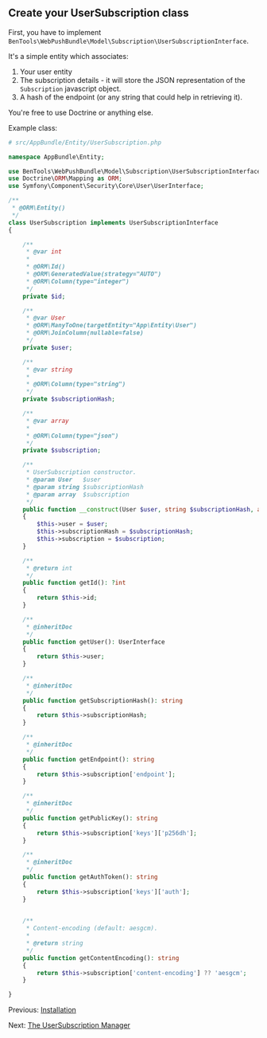## Create your UserSubscription class

First, you have to implement `BenTools\WebPushBundle\Model\Subscription\UserSubscriptionInterface`. 

It's a simple entity which associates:
1. Your user entity
2. The subscription details - it will store the JSON representation of the `Subscription` javascript object.
3. A hash of the endpoint (or any string that could help in retrieving it).

You're free to use Doctrine or anything else.

Example class:
```php
# src/AppBundle/Entity/UserSubscription.php

namespace AppBundle\Entity;

use BenTools\WebPushBundle\Model\Subscription\UserSubscriptionInterface;
use Doctrine\ORM\Mapping as ORM;
use Symfony\Component\Security\Core\User\UserInterface;

/**
 * @ORM\Entity()
 */
class UserSubscription implements UserSubscriptionInterface
{

    /**
     * @var int
     *
     * @ORM\Id()
     * @ORM\GeneratedValue(strategy="AUTO")
     * @ORM\Column(type="integer")
     */
    private $id;

    /**
     * @var User
     * @ORM\ManyToOne(targetEntity="App\Entity\User")
     * @ORM\JoinColumn(nullable=false)
     */
    private $user;

    /**
     * @var string
     *
     * @ORM\Column(type="string")
     */
    private $subscriptionHash;

    /**
     * @var array
     *
     * @ORM\Column(type="json")
     */
    private $subscription;

    /**
     * UserSubscription constructor.
     * @param User   $user
     * @param string $subscriptionHash
     * @param array  $subscription
     */
    public function __construct(User $user, string $subscriptionHash, array $subscription)
    {
        $this->user = $user;
        $this->subscriptionHash = $subscriptionHash;
        $this->subscription = $subscription;
    }

    /**
     * @return int
     */
    public function getId(): ?int
    {
        return $this->id;
    }

    /**
     * @inheritDoc
     */
    public function getUser(): UserInterface
    {
        return $this->user;
    }

    /**
     * @inheritDoc
     */
    public function getSubscriptionHash(): string
    {
        return $this->subscriptionHash;
    }

    /**
     * @inheritDoc
     */
    public function getEndpoint(): string
    {
        return $this->subscription['endpoint'];
    }

    /**
     * @inheritDoc
     */
    public function getPublicKey(): string
    {
        return $this->subscription['keys']['p256dh'];
    }

    /**
     * @inheritDoc
     */
    public function getAuthToken(): string
    {
        return $this->subscription['keys']['auth'];
    }
    

    /**
     * Content-encoding (default: aesgcm).
     *
     * @return string
     */
    public function getContentEncoding(): string
    {
        return $this->subscription['content-encoding'] ?? 'aesgcm';
    }

}
```

Previous: [Installation](../README.md#getting-started)

Next: [The UserSubscription Manager](02%20-%20The%20UserSubscription%20Manager.md)
